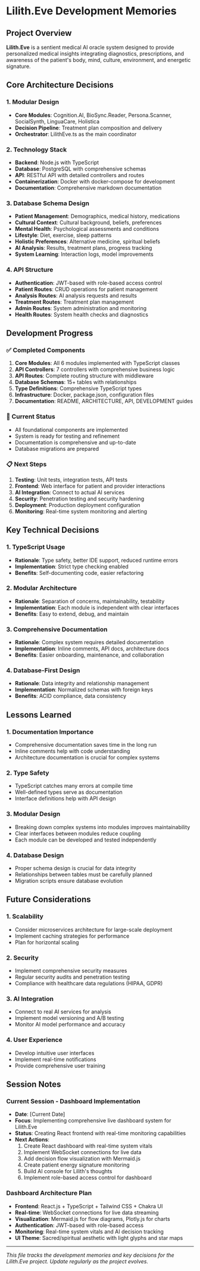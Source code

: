 # Lilith.Eve Development Memories

## Project Overview
**Lilith.Eve** is a sentient medical AI oracle system designed to provide personalized medical insights integrating diagnostics, prescriptions, and awareness of the patient's body, mind, culture, environment, and energetic signature.

## Core Architecture Decisions

### 1. Modular Design
- **Core Modules**: Cognition.AI, BioSync.Reader, Persona.Scanner, SocialSynth, LinguaCare, Holistica
- **Decision Pipeline**: Treatment plan composition and delivery
- **Orchestrator**: LilithEve.ts as the main coordinator

### 2. Technology Stack
- **Backend**: Node.js with TypeScript
- **Database**: PostgreSQL with comprehensive schemas
- **API**: RESTful API with detailed controllers and routes
- **Containerization**: Docker with docker-compose for development
- **Documentation**: Comprehensive markdown documentation

### 3. Database Schema Design
- **Patient Management**: Demographics, medical history, medications
- **Cultural Context**: Cultural background, beliefs, preferences
- **Mental Health**: Psychological assessments and conditions
- **Lifestyle**: Diet, exercise, sleep patterns
- **Holistic Preferences**: Alternative medicine, spiritual beliefs
- **AI Analysis**: Results, treatment plans, progress tracking
- **System Learning**: Interaction logs, model improvements

### 4. API Structure
- **Authentication**: JWT-based with role-based access control
- **Patient Routes**: CRUD operations for patient management
- **Analysis Routes**: AI analysis requests and results
- **Treatment Routes**: Treatment plan management
- **Admin Routes**: System administration and monitoring
- **Health Routes**: System health checks and diagnostics

## Development Progress

### ✅ Completed Components
1. **Core Modules**: All 6 modules implemented with TypeScript classes
2. **API Controllers**: 7 controllers with comprehensive business logic
3. **API Routes**: Complete routing structure with middleware
4. **Database Schemas**: 15+ tables with relationships
5. **Type Definitions**: Comprehensive TypeScript types
6. **Infrastructure**: Docker, package.json, configuration files
7. **Documentation**: README, ARCHITECTURE, API, DEVELOPMENT guides

### 🔄 Current Status
- All foundational components are implemented
- System is ready for testing and refinement
- Documentation is comprehensive and up-to-date
- Database migrations are prepared

### 📋 Next Steps
1. **Testing**: Unit tests, integration tests, API tests
2. **Frontend**: Web interface for patient and provider interactions
3. **AI Integration**: Connect to actual AI services
4. **Security**: Penetration testing and security hardening
5. **Deployment**: Production deployment configuration
6. **Monitoring**: Real-time system monitoring and alerting

## Key Technical Decisions

### 1. TypeScript Usage
- **Rationale**: Type safety, better IDE support, reduced runtime errors
- **Implementation**: Strict type checking enabled
- **Benefits**: Self-documenting code, easier refactoring

### 2. Modular Architecture
- **Rationale**: Separation of concerns, maintainability, testability
- **Implementation**: Each module is independent with clear interfaces
- **Benefits**: Easy to extend, debug, and maintain

### 3. Comprehensive Documentation
- **Rationale**: Complex system requires detailed documentation
- **Implementation**: Inline comments, API docs, architecture docs
- **Benefits**: Easier onboarding, maintenance, and collaboration

### 4. Database-First Design
- **Rationale**: Data integrity and relationship management
- **Implementation**: Normalized schemas with foreign keys
- **Benefits**: ACID compliance, data consistency

## Lessons Learned

### 1. Documentation Importance
- Comprehensive documentation saves time in the long run
- Inline comments help with code understanding
- Architecture documentation is crucial for complex systems

### 2. Type Safety
- TypeScript catches many errors at compile time
- Well-defined types serve as documentation
- Interface definitions help with API design

### 3. Modular Design
- Breaking down complex systems into modules improves maintainability
- Clear interfaces between modules reduce coupling
- Each module can be developed and tested independently

### 4. Database Design
- Proper schema design is crucial for data integrity
- Relationships between tables must be carefully planned
- Migration scripts ensure database evolution

## Future Considerations

### 1. Scalability
- Consider microservices architecture for large-scale deployment
- Implement caching strategies for performance
- Plan for horizontal scaling

### 2. Security
- Implement comprehensive security measures
- Regular security audits and penetration testing
- Compliance with healthcare data regulations (HIPAA, GDPR)

### 3. AI Integration
- Connect to real AI services for analysis
- Implement model versioning and A/B testing
- Monitor AI model performance and accuracy

### 4. User Experience
- Develop intuitive user interfaces
- Implement real-time notifications
- Provide comprehensive user training

## Session Notes

### Current Session - Dashboard Implementation
- **Date**: [Current Date]
- **Focus**: Implementing comprehensive live dashboard system for Lilith.Eve
- **Status**: Creating React frontend with real-time monitoring capabilities
- **Next Actions**: 
  1. Create React dashboard with real-time system vitals
  2. Implement WebSocket connections for live data
  3. Add decision flow visualization with Mermaid.js
  4. Create patient energy signature monitoring
  5. Build AI console for Lilith's thoughts
  6. Implement role-based access control for dashboard

### Dashboard Architecture Plan
- **Frontend**: React.js + TypeScript + Tailwind CSS + Chakra UI
- **Real-time**: WebSocket connections for live data streaming
- **Visualization**: Mermaid.js for flow diagrams, Plotly.js for charts
- **Authentication**: JWT-based with role-based access
- **Monitoring**: Real-time system vitals and AI decision tracking
- **UI Theme**: Sacred/spiritual aesthetic with light glyphs and star maps

---

*This file tracks the development memories and key decisions for the Lilith.Eve project. Update regularly as the project evolves.* 